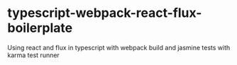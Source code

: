 # typescript-webpack-react-flux-boilerplate
Using react and flux in typescript with webpack build and jasmine tests with karma test runner
